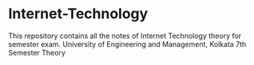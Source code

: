 # Internet-Technology
This repository contains all the notes of Internet Technology theory for semester exam.
University of Engineering and Management, Kolkata
7th Semester Theory
